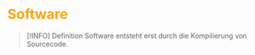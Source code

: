 # <font color = "orange">Software</font>
>[!INFO] Definition
>Software entsteht erst durch die Kompilierung von Sourcecode. 

